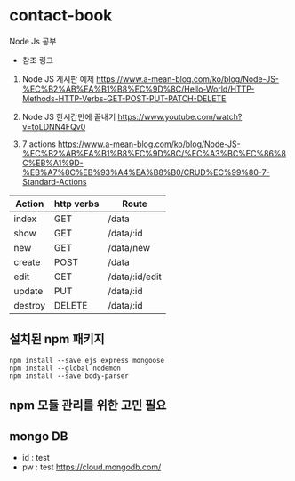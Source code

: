# contact-book

Node Js 공부

- 참조 링크
1. Node JS 게시판 예제
https://www.a-mean-blog.com/ko/blog/Node-JS-%EC%B2%AB%EA%B1%B8%EC%9D%8C/Hello-World/HTTP-Methods-HTTP-Verbs-GET-POST-PUT-PATCH-DELETE

2. Node JS 한시간만에 끝내기
https://www.youtube.com/watch?v=toLDNN4FQv0

3. 7 actions
https://www.a-mean-blog.com/ko/blog/Node-JS-%EC%B2%AB%EA%B1%B8%EC%9D%8C/%EC%A3%BC%EC%86%8C%EB%A1%9D-%EB%A7%8C%EB%93%A4%EA%B8%B0/CRUD%EC%99%80-7-Standard-Actions

|Action|http verbs|Route|
|------|----------|-----|
|index|GET|/data|
|show|GET|/data/:id|
|new|GET|/data/new|
|create|POST|/data|
|edit|GET|/data/:id/edit|
|update|PUT|/data/:id|
|destroy|DELETE|/data/:id|

## 설치된 npm 패키지

```
npm install --save ejs express mongoose
npm install --global nodemon
npm install --save body-parser

```

## npm 모듈 관리를 위한 고민 필요


## mongo DB
- id : test
- pw : test
https://cloud.mongodb.com/